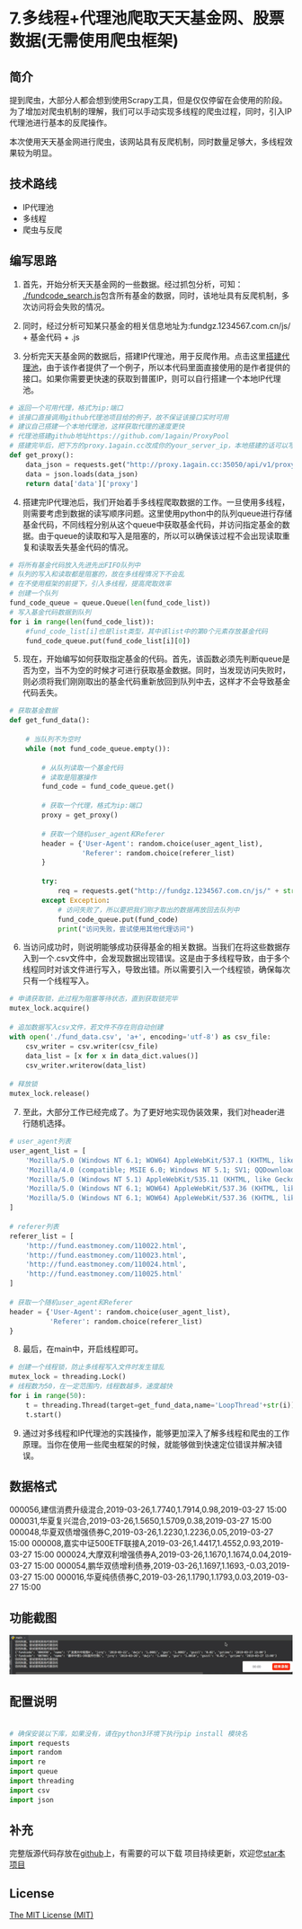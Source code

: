 # 7.多线程+代理池爬取天天基金网、股票数据(无需使用爬虫框架)


## 简介

提到爬虫，大部分人都会想到使用Scrapy工具，但是仅仅停留在会使用的阶段。为了增加对爬虫机制的理解，我们可以手动实现多线程的爬虫过程，同时，引入IP代理池进行基本的反爬操作。

本次使用天天基金网进行爬虫，该网站具有反爬机制，同时数量足够大，多线程效果较为明显。


## 技术路线

- IP代理池
- 多线程
- 爬虫与反爬

## 编写思路


1. 首先，开始分析天天基金网的一些数据。经过抓包分析，可知：
[./fundcode_search.js](http://fund.eastmoney.com/js/fundcode_search.js)包含所有基金的数据，同时，该地址具有反爬机制，多次访问将会失败的情况。

2. 同时，经过分析可知某只基金的相关信息地址为:fundgz.1234567.com.cn/js/ + 基金代码 + .js

3. 分析完天天基金网的数据后，搭建IP代理池，用于反爬作用。点击这里[搭建代理池](https://github.com/1again/ProxyPool)，由于该作者提供了一个例子，所以本代码里面直接使用的是作者提供的接口。如果你需要更快速的获取到普匿IP，则可以自行搭建一个本地IP代理池。
```python
# 返回一个可用代理，格式为ip:端口
# 该接口直接调用github代理池项目给的例子，故不保证该接口实时可用
# 建议自己搭建一个本地代理池，这样获取代理的速度更快
# 代理池搭建github地址https://github.com/1again/ProxyPool
# 搭建完毕后，把下方的proxy.1again.cc改成你的your_server_ip，本地搭建的话可以写成127.0.0.1或者localhost
def get_proxy():
    data_json = requests.get("http://proxy.1again.cc:35050/api/v1/proxy/?type=2").text
    data = json.loads(data_json)
    return data['data']['proxy']
```

4. 搭建完IP代理池后，我们开始着手多线程爬取数据的工作。一旦使用多线程，则需要考虑到数据的读写顺序问题。这里使用python中的队列queue进行存储基金代码，不同线程分别从这个queue中获取基金代码，并访问指定基金的数据。由于queue的读取和写入是阻塞的，所以可以确保该过程不会出现读取重复和读取丢失基金代码的情况。
```python
# 将所有基金代码放入先进先出FIFO队列中
# 队列的写入和读取都是阻塞的，故在多线程情况下不会乱
# 在不使用框架的前提下，引入多线程，提高爬取效率
# 创建一个队列
fund_code_queue = queue.Queue(len(fund_code_list))
# 写入基金代码数据到队列
for i in range(len(fund_code_list)):
    #fund_code_list[i]也是list类型，其中该list中的第0个元素存放基金代码
    fund_code_queue.put(fund_code_list[i][0])
```

5. 现在，开始编写如何获取指定基金的代码。首先，该函数必须先判断queue是否为空，当不为空的时候才可进行获取基金数据。同时，当发现访问失败时，则必须将我们刚刚取出的基金代码重新放回到队列中去，这样才不会导致基金代码丢失。
```python
# 获取基金数据
def get_fund_data():

    # 当队列不为空时
    while (not fund_code_queue.empty()):

        # 从队列读取一个基金代码
        # 读取是阻塞操作
        fund_code = fund_code_queue.get()

        # 获取一个代理，格式为ip:端口
        proxy = get_proxy()

        # 获取一个随机user_agent和Referer
        header = {'User-Agent': random.choice(user_agent_list),
                  'Referer': random.choice(referer_list)
        }

        try:
            req = requests.get("http://fundgz.1234567.com.cn/js/" + str(fund_code) + ".js", proxies={"http": proxy}, timeout=3, headers=header)
        except Exception:
            # 访问失败了，所以要把我们刚才取出的数据再放回去队列中
            fund_code_queue.put(fund_code)
            print("访问失败，尝试使用其他代理访问")
```

6. 当访问成功时，则说明能够成功获得基金的相关数据。当我们在将这些数据存入到一个.csv文件中，会发现数据出现错误。这是由于多线程导致，由于多个线程同时对该文件进行写入，导致出错。所以需要引入一个线程锁，确保每次只有一个线程写入。
```python
# 申请获取锁，此过程为阻塞等待状态，直到获取锁完毕
mutex_lock.acquire()

# 追加数据写入csv文件，若文件不存在则自动创建
with open('./fund_data.csv', 'a+', encoding='utf-8') as csv_file:
    csv_writer = csv.writer(csv_file)
    data_list = [x for x in data_dict.values()]
    csv_writer.writerow(data_list)

# 释放锁
mutex_lock.release()
```

7. 至此，大部分工作已经完成了。为了更好地实现伪装效果，我们对header进行随机选择。
```python
# user_agent列表
user_agent_list = [
    'Mozilla/5.0 (Windows NT 6.1; WOW64) AppleWebKit/537.1 (KHTML, like Gecko) Chrome/21.0.1180.71 Safari/537.1 LBBROWSER',
    'Mozilla/4.0 (compatible; MSIE 6.0; Windows NT 5.1; SV1; QQDownload 732; .NET4.0C; .NET4.0E)',
    'Mozilla/5.0 (Windows NT 5.1) AppleWebKit/535.11 (KHTML, like Gecko) Chrome/17.0.963.84 Safari/535.11 SE 2.X MetaSr 1.0',
    'Mozilla/5.0 (Windows NT 6.1; WOW64) AppleWebKit/537.36 (KHTML, like Gecko) Maxthon/4.4.3.4000 Chrome/30.0.1599.101 Safari/537.36',
    'Mozilla/5.0 (Windows NT 6.1; WOW64) AppleWebKit/537.36 (KHTML, like Gecko) Chrome/38.0.2125.122 UBrowser/4.0.3214.0 Safari/537.36'
]

# referer列表
referer_list = [
    'http://fund.eastmoney.com/110022.html',
    'http://fund.eastmoney.com/110023.html',
    'http://fund.eastmoney.com/110024.html',
    'http://fund.eastmoney.com/110025.html'
]

# 获取一个随机user_agent和Referer
header = {'User-Agent': random.choice(user_agent_list),
          'Referer': random.choice(referer_list)
}
```

8. 最后，在main中，开启线程即可。
```python
# 创建一个线程锁，防止多线程写入文件时发生错乱
mutex_lock = threading.Lock()
# 线程数为50，在一定范围内，线程数越多，速度越快
for i in range(50):
	t = threading.Thread(target=get_fund_data,name='LoopThread'+str(i))
	t.start()
```

9. 通过对多线程和IP代理池的实践操作，能够更加深入了解多线程和爬虫的工作原理。当你在使用一些爬虫框架的时候，就能够做到快速定位错误并解决错误。


## 数据格式
000056,建信消费升级混合,2019-03-26,1.7740,1.7914,0.98,2019-03-27 15:00
000031,华夏复兴混合,2019-03-26,1.5650,1.5709,0.38,2019-03-27 15:00
000048,华夏双债增强债券C,2019-03-26,1.2230,1.2236,0.05,2019-03-27 15:00
000008,嘉实中证500ETF联接A,2019-03-26,1.4417,1.4552,0.93,2019-03-27 15:00
000024,大摩双利增强债券A,2019-03-26,1.1670,1.1674,0.04,2019-03-27 15:00
000054,鹏华双债增利债券,2019-03-26,1.1697,1.1693,-0.03,2019-03-27 15:00
000016,华夏纯债债券C,2019-03-26,1.1790,1.1793,0.03,2019-03-27 15:00
## 功能截图

![](example.gif)

## 配置说明

```python

# 确保安装以下库，如果没有，请在python3环境下执行pip install 模块名
import requests
import random
import re
import queue
import threading
import csv
import json

```


## 补充

完整版源代码存放在[github][5]上，有需要的可以下载
项目持续更新，欢迎您[star本项目][5]



## License
[The MIT License (MIT)][6]

[5]:https://github.com/shengqiangzhang/examples-of-web-crawlers
[6]:http://opensource.org/licenses/MIT


